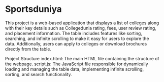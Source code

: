 # Sportsduniya

This project is a web-based application that displays a list of colleges along with their key details such as Collegedunia rating, fees, user review rating, and placement information. The table includes features like sorting, searching, and infinite scrolling to make it easy for users to explore the data. Additionally, users can apply to colleges or download brochures directly from the table.


Project Structure
index.html: The main HTML file containing the structure of the webpage.
script.js: The JavaScript file responsible for dynamically loading and managing the table data, implementing infinite scrolling, sorting, and search functionality.
